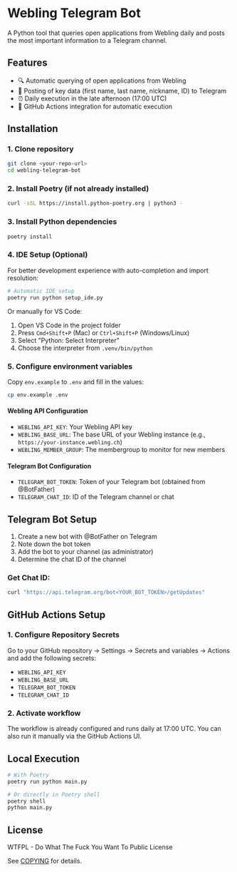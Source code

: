 # Webling Telegram Bot

A Python tool that queries open applications from Webling daily and posts the most important information to a Telegram channel.

## Features

- 🔍 Automatic querying of open applications from Webling
- 📱 Posting of key data (first name, last name, nickname, ID) to Telegram
- ⏰ Daily execution in the late afternoon (17:00 UTC)
- 🚀 GitHub Actions integration for automatic execution

## Installation

### 1. Clone repository
```bash
git clone <your-repo-url>
cd webling-telegram-bot
```

### 2. Install Poetry (if not already installed)
```bash
curl -sSL https://install.python-poetry.org | python3 -
```

### 3. Install Python dependencies
```bash
poetry install
```

### 4. IDE Setup (Optional)

For better development experience with auto-completion and import resolution:

```bash
# Automatic IDE setup
poetry run python setup_ide.py
```

Or manually for VS Code:
1. Open VS Code in the project folder
2. Press `Cmd+Shift+P` (Mac) or `Ctrl+Shift+P` (Windows/Linux)
3. Select "Python: Select Interpreter"
4. Choose the interpreter from `.venv/bin/python`

### 5. Configure environment variables

Copy `env.example` to `.env` and fill in the values:

```bash
cp env.example .env
```

#### Webling API Configuration
- `WEBLING_API_KEY`: Your Webling API key
- `WEBLING_BASE_URL`: The base URL of your Webling instance (e.g., `https://your-instance.webling.ch`)
- `WEBLING_MEMBER_GROUP`: The membergroup to monitor for new members

#### Telegram Bot Configuration
- `TELEGRAM_BOT_TOKEN`: Token of your Telegram bot (obtained from @BotFather)
- `TELEGRAM_CHAT_ID`: ID of the Telegram channel or chat

## Telegram Bot Setup

1. Create a new bot with @BotFather on Telegram
2. Note down the bot token
3. Add the bot to your channel (as administrator)
4. Determine the chat ID of the channel

### Get Chat ID:
```bash
curl "https://api.telegram.org/bot<YOUR_BOT_TOKEN>/getUpdates"
```

## GitHub Actions Setup

### 1. Configure Repository Secrets

Go to your GitHub repository → Settings → Secrets and variables → Actions and add the following secrets:

- `WEBLING_API_KEY`
- `WEBLING_BASE_URL`
- `TELEGRAM_BOT_TOKEN`
- `TELEGRAM_CHAT_ID`

### 2. Activate workflow

The workflow is already configured and runs daily at 17:00 UTC. You can also run it manually via the GitHub Actions UI.

## Local Execution

```bash
# With Poetry
poetry run python main.py

# Or directly in Poetry shell
poetry shell
python main.py
```

## License

WTFPL - Do What The Fuck You Want To Public License

See [COPYING](COPYING) for details. 
